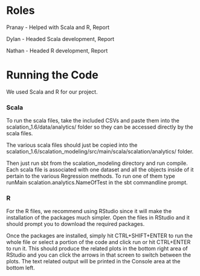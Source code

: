 # Roles

Pranay - Helped with Scala and R, Report

Dylan - Headed Scala development, Report

Nathan - Headed R development, Report


# Running the Code

We used Scala and R for our project.

### Scala

To run the scala files, take the included CSVs and paste them into the scalation_1.6/data/analytics/ folder so they can be accessed directly by the scala files.

The various scala files should just be copied into the scalation_1.6/scalation_modeling/src/main/scala/scalation/analytics/ folder. 

Then just run sbt from the scalation_modeling directory and run compile. Each scala file is associated with one dataset and all the objects inside of it pertain to the various Regression methods. To run one of them type runMain scalation.analytics.NameOfTest in the sbt commandline prompt.


### R

For the R files, we recommend using RStudio since it will make the installation of the packages much simpler. Open the files in RStudio and it should prompt you to download the required packages. 

Once the packages are installed, simply hit CTRL+SHIFT+ENTER to run the whole file or select a portion of the code and click run or hit CTRL+ENTER to run it. This should produce the related plots in the bottom right area of RStudio and you can click the arrows in that screen to switch between the plots. The text related output will be printed in the Console area at the bottom left. 
